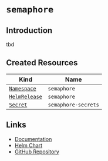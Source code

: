 # `semaphore`

## Introduction

tbd

## Created Resources

| Kind                              | Name                |
| --------------------------------- | ------------------- |
| [`Namespace`][ref-namespace]      | `semaphore`         |
| [`HelmRelease`][ref-helm-release] | `semaphore`         |
| [`Secret`][ref-secret]            | `semaphore-secrets` |

[ref-namespace]: https://kubernetes.io/docs/reference/kubernetes-api/cluster-resources/namespace-v1/
[ref-helm-release]: https://fluxcd.io/docs/components/helm/helmreleases/
[ref-secret]: https://kubernetes.io/docs/reference/kubernetes-api/config-and-storage-resources/secret-v1/

## Links

- [Documentation](https://docs.ansible-semaphore.com/)
- [Helm Chart](https://charts.pascaliske.dev/charts/semaphore/)
- [GitHub Repository](https://github.com/ansible-semaphore/semaphore)
